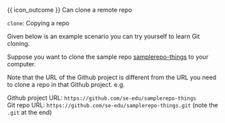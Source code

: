 <span id="prereqs"><panel src="../../revisionControl/remoteRepositories/unit-inElsewhere-asFlat.md" boilerplate header="{{ icon_prereq }} %%Project Management → Revision Control → Remote Respositories%%" popup-url="{{ baseUrl }}/revisionControl/remoteRepositories" /></span>

<span id="outcomes">{{ icon_outcome }} Can clone a remote repo</span>

<span id="title">`clone`: Copying a repo</span>

<div id="body">

Given below is an example scenario you can try yourself to learn Git <trigger trigger="click" for="modal:gitCloning-rcsCloning">cloning</trigger>.

<modal large header="Project Management → Revision Control → Remote Repositories →" id="modal:gitCloning-rcsCloning">
  <include src="..\..\revisionControl\remoteRepositories\text.md#section-cloning"/>
</modal>

Suppose you want to clone the sample repo [samplerepo-things](https://github.com/se-edu/samplerepo-things) to your computer.

<box type="warning">

Note that the URL of the Github project is different from the URL you need to clone a repo in that Github project.
e.g.

Github project URL: `https://github.com/se-edu/samplerepo-things` <br>
Git repo URL: `https://github.com/se-edu/samplerepo-things.git` (note the `.git` at the end)

</box>

<tabs>
  <tab header="SourceTree">
    <include src="./sourcetree.md" />
  </tab>
  <tab header="CLI">
    <include src="./cli.md" />
  </tab>
</tabs>

</div>

<div id="extras">
</div>